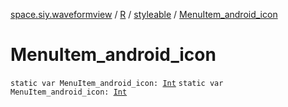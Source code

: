 [space.siy.waveformview](../../index.md) / [R](../index.md) / [styleable](index.md) / [MenuItem_android_icon](./-menu-item_android_icon.md)

# MenuItem_android_icon

`static var MenuItem_android_icon: `[`Int`](https://kotlinlang.org/api/latest/jvm/stdlib/kotlin/-int/index.html)
`static var MenuItem_android_icon: `[`Int`](https://kotlinlang.org/api/latest/jvm/stdlib/kotlin/-int/index.html)